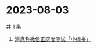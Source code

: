# 2023-08-03

共 1 条

<!-- BEGIN ZHIHUSEARCH -->
<!-- 最后更新时间 Thu Aug 03 2023 10:26:03 GMT+0800 (China Standard Time) -->
1. [消息称微信正灰度测试「小绿书」](https://www.zhihu.com/search?q=消息称微信正灰度测试「小绿书」)
<!-- END ZHIHUSEARCH -->
